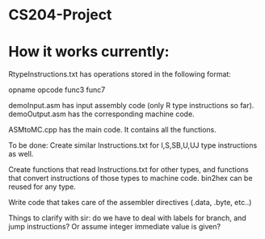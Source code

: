 # CS204-Project
# How it works currently:

RtypeInstructions.txt has operations stored in the following format:

opname opcode func3 func7
	
demoInput.asm has input assembly code (only R type instructions so far).
demoOutput.asm has the corresponding machine code.

ASMtoMC.cpp has the main code. It contains all the functions.
	
To be done:
Create similar Instructions.txt for I,S,SB,U,UJ type instructions as well.

Create functions that read Instructions.txt for other types, and functions that convert instructions of those types to machine code.
bin2hex can be reused for any type.

Write code that takes care of the assembler directives (.data, .byte, etc..)
	
	
Things to clarify with sir:
do we have to deal with labels for branch, and jump instructions? Or assume integer immediate value is given?
